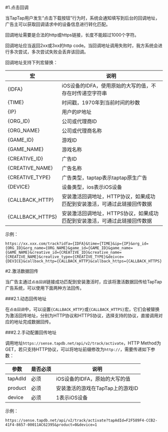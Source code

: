 #1.点击回调

当TapTap用户发生“点击下载按钮”行为时，系统会通知填写到后台的回调地址，广告主可以获取回调请求中的设备信息进行转化匹配。

回调地址需要是合法的http或https链接，长度不能超过1000个字符。

回调地址应当返回2xx或3xx的http code。当回调地址调用失败时，我方系统会进行多次尝试，多次尝试失败会丢弃该回调。

回调地址支持下列宏替换：

宏 | 说明
--- | ---
{IDFA} | iOS设备的IDFA，使用原始的大写的值，不存在时传递空字符串
{TIME} | 时间戳，1970年到当前时间的秒数
{IP} | 用户的IP地址
{ORG_ID} | 公司或代理商ID
{ORG_NAME} | 公司或代理商名称
{GAME_ID} | 游戏ID
{GAME_NAME} | 游戏名称
{CREATIVE_ID} | 广告ID
{CREATIVE_NAME} | 广告名称
{CREATIVE_TYPE} | 广告类型，taptap表示taptap原生广告
{DEVICE} | 设备类型，ios表示iOS设备
{CALLBACK_HTTP} | 安装激活回调地址，HTTP协议，如果成功匹配到安装激活，可通过此链接回传数据
{CALLBACK_HTTPS} | 安装激活回调地址，HTTPS协议，如果成功匹配到安装激活，可通过此链接回传数据

示例：

`https://xx.xxx.com/track?idfa={IDFA}&time={TIME}&ip={IP}&org_id={ORG_ID}&org_name={ORG_NAME}&game_id={GAME_ID}&game_name={GAME_NAME}&creative_id={CREATIVE_ID}&creative_name={CREATIVE_NAME}&creative_type={CREATIVE_TYPE}&deivce={DEVICE}&callback_http={CALLBACK_HTTP}&callback_https={CALLBACK_HTTPS}`

#2.激活数据回传

当广告主通过`点击回调`链接成功匹配到安装激活时，应该将激活数据回传给TapTap广告系统，可以使用下面两种方法回传。

###2.1.动态回传地址

在`点击回调`中，可以设置`{CALLBACK_HTTP}`或`{CALLBACK_HTTPS}`宏，它们会被替换为激活回传地址，分别为HTTP协议和HTTPS协议，选择支持的协议，直接调用对应的地址完成数据回传。

###2.2.手动配置回传地址

调用地址`https://sense.tapdb.net/api/v2/track/activate`，HTTP Method为GET，若只支持HTTP协议，可以将地址前缀修改为`http://`，需要传递如下参数：

参数 | 是否必须 | 说明
--- | --- | ---
tapAdId | 必须 | iOS设备的IDFA，原始的大写的值
product | 必须 | 安装激活的游戏在TapTap上的游戏ID
device | 必须 | 1表示iOS设备

示例：

`https://sense.tapdb.net/api/v2/track/activate?tapAdId=F2F589F4-CCB2-41F4-8657-00011AC62395&product=0&device=1`
